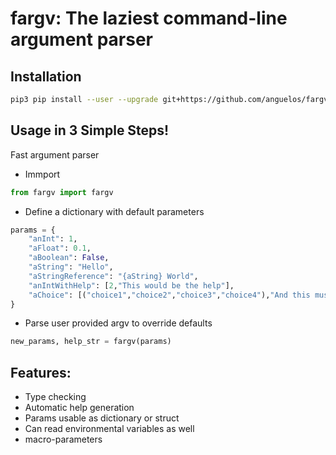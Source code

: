 # fargv: The laziest command-line argument parser  

## Installation

```bash
pip3 pip install --user --upgrade git+https://github.com/anguelos/fargv
```

## Usage in 3 Simple Steps!

Fast argument parser

* Immport
```python
from fargv import fargv 
```
* Define a dictionary with default parameters
```python
params = {
    "anInt": 1,
    "aFloat": 0.1,
    "aBoolean": False,
    "aString": "Hello",
    "aStringReference": "{aString} World",
    "anIntWithHelp": [2,"This would be the help"],
    "aChoice": [("choice1","choice2","choice3","choice4"),"And this must be the help"]
}
```

* Parse user provided argv to override defaults
```python
new_params, help_str = fargv(params)
```

## Features:
* Type checking
* Automatic help generation
* Params usable as dictionary or struct
* Can read environmental variables as well
* macro-parameters
